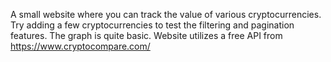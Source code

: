 A small website where you can track the value of various cryptocurrencies. 
Try adding a few cryptocurrencies to test the filtering and pagination features. The graph is quite basic.
Website utilizes a free API from https://www.cryptocompare.com/
